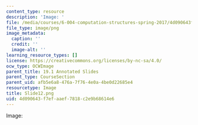 ```yaml
---
content_type: resource
description: 'Image: '
file: /media/courses/6-004-computation-structures-spring-2017/4d090643f7efaaef7818c2e9b68614e6_Slide12.png
file_type: image/png
image_metadata:
  caption: ''
  credit: ''
  image-alt: ''
learning_resource_types: []
license: https://creativecommons.org/licenses/by-nc-sa/4.0/
ocw_type: OCWImage
parent_title: 19.1 Annotated Slides
parent_type: CourseSection
parent_uid: afb5e6a8-476a-7f76-4e0a-4be0d22685e4
resourcetype: Image
title: Slide12.png
uid: 4d090643-f7ef-aaef-7818-c2e9b68614e6
---
```

Image: 